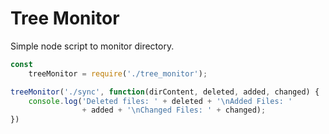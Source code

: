 # Tree Monitor

Simple node script to monitor directory.


```javascript
const
    treeMonitor = require('./tree_monitor');

treeMonitor('./sync', function(dirContent, deleted, added, changed) {
    console.log('Deleted files: ' + deleted + '\nAdded Files: '
                + added + '\nChanged Files: ' + changed);
})
```
